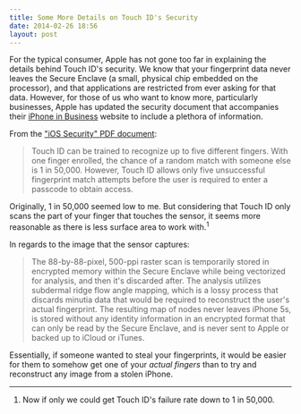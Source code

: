 ```yaml
---
title: Some More Details on Touch ID's Security
date: 2014-02-26 18:56
layout: post
---
```

For the typical consumer, Apple has not gone too far in explaining the details behind Touch ID's security. We know that your fingerprint data never leaves the Secure Enclave (a small, physical chip embedded on the processor), and that applications are restricted from ever asking for that data. However, for those of us who want to know more, particularly businesses, Apple has updated the security document that accompanies their [iPhone in Business](http://www.apple.com/iphone/business/) website to include a plethora of information.

From the ["iOS Security" PDF document](http://images.apple.com/iphone/business/docs/iOS_Security_Feb14.pdf):

> Touch ID can be trained to recognize up to five different fingers. With one finger enrolled, the chance of a random match with someone else is 1 in 50,000. However, Touch ID allows only five unsuccessful fingerprint match attempts before the user is required to enter a passcode to obtain access.

Originally, 1 in 50,000 seemed low to me. But considering that Touch ID only scans the part of your finger that touches the sensor, it seems more reasonable as there is less surface area to work with.<sup>1</sup>

In regards to the image that the sensor captures:

> The 88-by-88-pixel, 500-ppi raster scan is temporarily stored in encrypted memory within the Secure Enclave while being vectorized for analysis, and then it's discarded after. The analysis utilizes subdermal ridge flow angle mapping, which is a lossy process that discards minutia data that would be required to reconstruct the user's actual fingerprint. The resulting map of nodes never leaves iPhone 5s, is stored without any identity information in an encrypted format that can only be read by the Secure Enclave, and is never sent to Apple or backed up to iCloud or iTunes.

Essentially, if someone wanted to steal your fingerprints, it would be easier for them to somehow get one of your _actual fingers_ than to try and reconstruct any image from a stolen iPhone.

---

1. Now if only we could get Touch ID's failure rate down to 1 in 50,000.